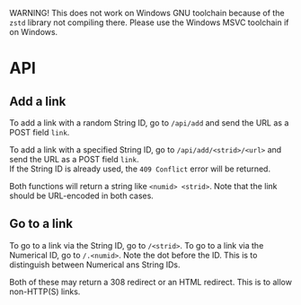 WARNING! This does not work on Windows GNU toolchain because of the `zstd` library not compiling there. Please use the Windows MSVC toolchain if on Windows.

# API

## Add a link
To add a link with a random String ID, go to `/api/add` and send the URL as a POST field `link`.

To add a link with a specified String ID, go to `/api/add/<strid>/<url>`  and send the URL as a POST field `link`.\
If the String ID is already used, the `409 Conflict` error will be returned.

Both functions will return a string like `<numid> <strid>`. Note that the link should be URL-encoded in both cases.
## Go to a link
To go to a link via the String ID, go to `/<strid>`.
To go to a link via the Numerical ID, go to `/.<numid>`. Note the dot before the ID. This is to distinguish between Numerical ans String IDs.

Both of these may return a 308 redirect or an HTML redirect. This is to allow non-HTTP(S) links.

